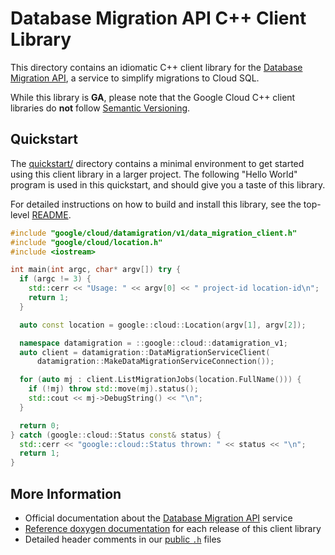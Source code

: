 # Database Migration API C++ Client Library

This directory contains an idiomatic C++ client library for the
[Database Migration API][cloud-service-docs], a service to simplify migrations
to Cloud SQL.

While this library is **GA**, please note that the Google Cloud C++ client
libraries do **not** follow [Semantic Versioning](https://semver.org/).

## Quickstart

The [quickstart/](quickstart/README.md) directory contains a minimal environment
to get started using this client library in a larger project. The following
"Hello World" program is used in this quickstart, and should give you a taste of
this library.

For detailed instructions on how to build and install this library, see the
top-level [README](/README.md#building-and-installing).

<!-- inject-quickstart-start -->

```cc
#include "google/cloud/datamigration/v1/data_migration_client.h"
#include "google/cloud/location.h"
#include <iostream>

int main(int argc, char* argv[]) try {
  if (argc != 3) {
    std::cerr << "Usage: " << argv[0] << " project-id location-id\n";
    return 1;
  }

  auto const location = google::cloud::Location(argv[1], argv[2]);

  namespace datamigration = ::google::cloud::datamigration_v1;
  auto client = datamigration::DataMigrationServiceClient(
      datamigration::MakeDataMigrationServiceConnection());

  for (auto mj : client.ListMigrationJobs(location.FullName())) {
    if (!mj) throw std::move(mj).status();
    std::cout << mj->DebugString() << "\n";
  }

  return 0;
} catch (google::cloud::Status const& status) {
  std::cerr << "google::cloud::Status thrown: " << status << "\n";
  return 1;
}
```

<!-- inject-quickstart-end -->

## More Information

- Official documentation about the [Database Migration API][cloud-service-docs]
  service
- [Reference doxygen documentation][doxygen-link] for each release of this
  client library
- Detailed header comments in our [public `.h`][source-link] files

[cloud-service-docs]: https://cloud.google.com/database-migration
[doxygen-link]: https://cloud.google.com/cpp/docs/reference/datamigration/latest/
[source-link]: https://github.com/googleapis/google-cloud-cpp/tree/main/google/cloud/datamigration
